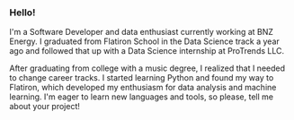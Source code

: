 ### Hello!

I'm a Software Developer and data enthusiast currently working at BNZ Energy. I graduated from Flatiron School in the Data Science track a year ago and followed that up with a Data Science internship at ProTrends LLC.

After graduating from college with a music degree, I realized that I needed to change career tracks. I started learning Python and found my way to Flatiron, which developed my enthusiasm for data analysis and machine learning. I'm eager to learn new languages and tools, so please, tell me about your project!
<!--
**UpGoerFive/UpGoerFive** is a ✨ _special_ ✨ repository because its `README.md` (this file) appears on your GitHub profile.

Here are some ideas to get you started:

- 🔭 I’m currently working on ...
- 🌱 I’m currently learning ...
- 👯 I’m looking to collaborate on ...
- 🤔 I’m looking for help with ...
- 💬 Ask me about ...
- 📫 How to reach me: ...
- 😄 Pronouns: ...
- ⚡ Fun fact: ...
-->
